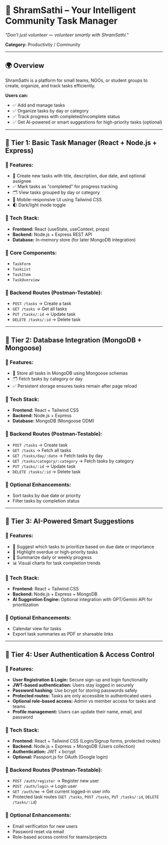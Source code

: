 # 📝 ShramSathi – Your Intelligent Community Task Manager

_"Don’t just volunteer — volunteer smartly with ShramSathi."_

**Category:** Productivity / Community

---

## 🌍 Overview

ShramSathi is a platform for small teams, NGOs, or student groups to create, organize, and track tasks efficiently.

**Users can:**

- ✅ Add and manage tasks
- ✅ Organize tasks by day or category
- ✅ Track progress with completed/incomplete status
- ✅ Get AI-powered or smart suggestions for high-priority tasks (optional)

---

## 🧩 Tier 1: Basic Task Manager (React + Node.js + Express)

### 🔹 Features:

- 📝 Create new tasks with title, description, due date, and optional assignee
- ✅ Mark tasks as “completed” for progress tracking
- 🗂️ View tasks grouped by day or category
- 📱 Mobile-responsive UI using Tailwind CSS
- 🌓 Dark/light mode toggle

### 🔹 Tech Stack:

- **Frontend:** React (useState, useContext, props)
- **Backend:** Node.js + Express REST API
- **Database:** In-memory store (for later MongoDB integration)

### 🔹 Core Components:

- `TaskForm`
- `TaskList`
- `TaskItem`
- `TaskOverview`

### 🔹 Backend Routes (Postman-Testable):

- `POST /tasks` → Create a task
- `GET /tasks` → Get all tasks
- `PUT /tasks/:id` → Update task
- `DELETE /tasks/:id` → Delete task

---

## 📍 Tier 2: Database Integration (MongoDB + Mongoose)

### 🔹 Features:

- 💾 Store all tasks in MongoDB using Mongoose schemas
- 🗂️ Fetch tasks by category or day
- ✅ Persistent storage ensures tasks remain after page reload

### 🔹 Tech Stack:

- **Frontend:** React + Tailwind CSS
- **Backend:** Node.js + Express
- **Database:** MongoDB (Mongoose ODM)

### 🔹 Backend Routes (Postman-Testable):

- `POST /tasks` → Create task
- `GET /tasks` → Fetch all tasks
- `GET /tasks/day/:date` → Fetch tasks by day
- `GET /tasks/category/:category` → Fetch tasks by category
- `PUT /tasks/:id` → Update task
- `DELETE /tasks/:id` → Delete task

### 🔹 Optional Enhancements:

- Sort tasks by due date or priority
- Filter tasks by completion status

---

## 🤖 Tier 3: AI-Powered Smart Suggestions

### 🔹 Features:

- 🧠 Suggest which tasks to prioritize based on due date or importance
- 🔄 Highlight overdue or high-priority tasks
- 📝 Summarize daily or weekly progress
- 📊 Visual charts for task completion trends

### 🔹 Tech Stack:

- **Frontend:** React + Tailwind CSS
- **Backend:** Node.js + Express + MongoDB
- **AI Suggestion Engine:** Optional integration with GPT/Gemini API for prioritization

### 🔹 Optional Enhancements:

- Calendar view for tasks
- Export task summaries as PDF or shareable links

---

## 🔐 Tier 4: User Authentication & Access Control

### 🔹 Features:

- **User Registration & Login:** Secure sign-up and login functionality
- **JWT-based authentication:** Users stay logged in securely
- **Password hashing:** Use bcrypt for storing passwords safely
- **Protected routes:** Tasks are only accessible to authenticated users
- **Optional role-based access:** Admin vs member access for tasks and teams
- **Profile management:** Users can update their name, email, and password

### 🔹 Tech Stack:

- **Frontend:** React + Tailwind CSS (Login/Signup forms, protected routes)
- **Backend:** Node.js + Express + MongoDB (Users collection)
- **Authentication:** JWT + bcrypt
- **Optional:** Passport.js for OAuth (Google login)

### 🔹 Backend Routes (Postman-Testable):

- `POST /auth/register` → Register new user
- `POST /auth/login` → Login user
- `GET /auth/me` → Get current logged-in user info
- Protected task routes (`GET /tasks`, `POST /tasks`, `PUT /tasks/:id`, `DELETE /tasks/:id`)

### 🔹 Optional Enhancements:

- Email verification for new users
- Password reset via email
- Role-based access control for teams/projects
